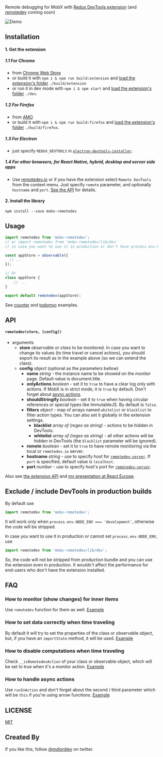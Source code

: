 Remote debugging for MobX with [Redux DevTools extension](https://github.com/zalmoxisus/redux-devtools-extension) (and [remotedev](https://github.com/zalmoxisus/remotedev) coming soon) 

![Demo](demo.gif) 

## Installation

#### 1. Get the extension
##### 1.1 For Chrome
 - from [Chrome Web Store](https://chrome.google.com/webstore/detail/redux-devtools/lmhkpmbekcpmknklioeibfkpmmfibljd)
 - or build it with `npm i & npm run build:extension` and [load the extension's folder](https://developer.chrome.com/extensions/getstarted#unpacked) `./build/extension`
 - or run it in dev mode with `npm i & npm start` and [load the extension's folder](https://developer.chrome.com/extensions/getstarted#unpacked) `./dev`.

##### 1.2 For Firefox
 - from [AMO](https://addons.mozilla.org/en-US/firefox/addon/remotedev/)
 - or build it with `npm i & npm run build:firefox` and [load the extension's folder](https://developer.mozilla.org/en-US/Add-ons/WebExtensions/Temporary_Installation_in_Firefox) `./build/firefox`.

##### 1.3 For Electron
  - just specify `REDUX_DEVTOOLS` in [`electron-devtools-installer`](https://github.com/GPMDP/electron-devtools-installer).

##### 1.4 For other browsers, for React Native, hybrid, desktop and server side apps
  - Use [remotedev.io](http://remotedev.io/local/) or if you have the extension select `Remote DevTools` from the context menu. Just specify `remote` parameter, and optionally `hostname` and `port`. [See the API](https://github.com/zalmoxisus/mobx-remotedev#remotedevstore-config) for details. 

#### 2. Install the library

```
npm install --save mobx-remotedev
```

## Usage

```js
import remotedev from 'mobx-remotedev';
// or import remotedev from 'mobx-remotedev/lib/dev'
// in case you want to use it in production or don't have process.env.NODE_ENV === 'development'

const appStore = observable({
  // ...
});

// Or
class appStore {
	// ...
}

export default remotedev(appStore);
```

See [counter](https://github.com/zalmoxisus/mobx-remotedev/blob/master/examples/counter/stores/appState.js) and [todomvc](https://github.com/zalmoxisus/mobx-remotedev/tree/master/examples/todomvc/src/stores) examples.

## API
#### `remotedev(store, [config])`
  - arguments
    - **store** *observable or class* to be monitored. In case you want to change its values (to time travel or cancel actions), you should export its result as in the example above (so we can extend the class). 
    - **config** *object* (optional as the parameters bellow)
      - **name** *string* - the instance name to be showed on the monitor page. Default value is document.title.
      - **onlyActions** *boolean* - set it to `true` to have a clear log only with actions. If MobX is in strict mode, it is `true` by default. Don't forget about [async actions](https://github.com/zalmoxisus/mobx-remotedev#how-to-handle-async-actions).
      - **shouldStringify** *boolean* - set it to `true` when having circular references or special types like ImmutableJS. By default is `false`.
      - **filters** *object* - map of arrays named `whitelist` or `blacklist` to filter action types. You can also set it globally in the extension settings.
        - **blacklist** *array of (regex as string)* - actions to be hidden in DevTools.
        - **whitelist** *array of (regex as string)* - all other actions will be hidden in DevTools (the `blacklist` parameter will be ignored).
      - **remote** *boolean* - set it to `true` to have remote monitoring via the local or `remotedev.io` server.
      - **hostname** *string* - use to specify host for [`remotedev-server`](https://github.com/zalmoxisus/remotedev-server). If `port` is specified, default value is `localhost`.
      - **port** *number* - use to specify host's port for [`remotedev-server`](https://github.com/zalmoxisus/remotedev-server).

Also see [the extension API](https://github.com/zalmoxisus/redux-devtools-extension#documentation) and [my presentation at React Europe](https://youtu.be/YU8jQ2HtqH4).

## Exclude / include DevTools in production builds

By default use
```js
import remotedev from 'mobx-remotedev';
```

It will work only when `process.env.NODE_ENV === 'development'`, otherwise the code will be stripped.

In case you want to use it in production or cannot set `process.env.NODE_ENV`, use
```js
import remotedev from 'mobx-remotedev/lib/dev';
```
So, the code will not be stripped from production bundle and you can use the extension even in production. It wouldn't affect the performance for end-users who don't have the extension installed. 

## FAQ

### How to monitor (show changes) for inner items

Use `remotedev` function for them as well. [Example](https://github.com/zalmoxisus/mobx-remotedev/blob/master/examples/simple-todo/index.js#L22) 

### How to set data correctly when time traveling

By default it will try to set the properties of the class or observable object, but, if you have an `importState` method, it will be used. [Example](https://github.com/zalmoxisus/mobx-remotedev/blob/master/examples/todomvc/src/stores/TodoStore.js#L56)

### How to disable computations when time traveling

Check `__isRemotedevAction` of your class or observable object, which will be set to true when it's a monitor action. [Example](https://github.com/zalmoxisus/mobx-remotedev/blob/master/examples/todomvc/src/stores/TodoStore.js#L22)  

### How to handle async actions

Use `runInAction` and don't forget about the second / third parameter which will be `this` if you're using arrow functions. [Example](https://github.com/zalmoxisus/mobx-remotedev/blob/master/examples/counter/stores/appState.js#L14)  

## LICENSE

[MIT](LICENSE)

## Created By

If you like this, follow [@mdiordiev](https://twitter.com/mdiordiev) on twitter.
